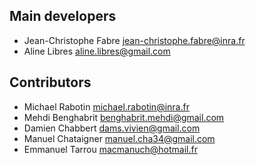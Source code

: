 ## Main developers

* Jean-Christophe Fabre <jean-christophe.fabre@inra.fr>
* Aline Libres <aline.libres@gmail.com>


## Contributors

* Michael Rabotin <michael.rabotin@inra.fr>
* Mehdi Benghabrit <benghabrit.mehdi@gmail.com>
* Damien Chabbert <dams.vivien@gmail.com>
* Manuel Chataigner <manuel.cha34@gmail.com>
* Emmanuel Tarrou <macmanuch@hotmail.fr>

